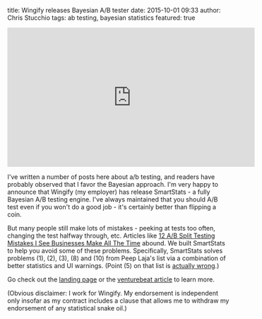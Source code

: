 title: Wingify releases Bayesian A/B tester
date: 2015-10-01 09:33
author: Chris Stucchio
tags: ab testing, bayesian statistics
featured: true

<iframe width="560" height="315" src="https://www.youtube.com/embed/ofPEb-TSp08" frameborder="0" allowfullscreen></iframe>

I've written a number of posts here about a/b testing, and readers have probably observed that I favor the Bayesian approach. I'm very happy to announce that Wingify (my employer) has release SmartStats - a fully Bayesian A/B testing engine. I've always maintained that you should A/B test even if you won't do a good job - it's certainly better than flipping a coin.

But many people still make lots of mistakes - peeking at tests too often, changing the test halfway through, etc. Articles like [12 A/B Split Testing Mistakes I See Businesses Make All The Time](http://conversionxl.com/12-ab-split-testing-mistakes-i-see-businesses-make-all-the-time/) abound. We built SmartStats to help you avoid some of these problems. Specifically, SmartStats solves problems (1), (2), (3), (8) and (10) from Peep Laja's list via a combination of better statistics and UI warnings. (Point (5) on that list is [actually wrong](https://www.chrisstucchio.com/blog/2015/ab_testing_segments_and_goals.html).)

Go check out the [landing page](https://vwo.com/bayesian-ab-testing/) or the [venturebeat article](http://venturebeat.com/2015/10/01/wingifys-smartstats-ends-split-testings-most-common-problems/) to learn more.

(Obvious disclaimer: I work for Wingify. My endorsement is independent only insofar as  my contract includes a clause that allows me to withdraw my endorsement of any statistical snake oil.)
